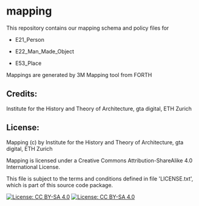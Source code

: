 # mapping

This repository contains our mapping schema and policy files for 

* E21_Person

* E22_Man_Made_Object

* E53_Place

Mappings are generated by 3M Mapping tool from FORTH


## Credits:

Institute for the History and Theory of Architecture, gta digital, ETH Zurich


## License:

Mapping (c) by Institute for the History and Theory of Architecture, gta digital, ETH Zurich

Mapping is licensed under a
Creative Commons Attribution-ShareAlike 4.0 International License.

This file is subject to the terms and conditions defined in file 'LICENSE.txt', which is part of this source code package.

[![License: CC BY-SA 4.0](https://licensebuttons.net/l/by-sa/4.0/80x15.png)](https://creativecommons.org/licenses/by-sa/4.0/) [![License: CC BY-SA 4.0](https://img.shields.io/badge/License-CC%20BY--SA%204.0-lightgrey.svg)](https://creativecommons.org/licenses/by-sa/4.0/)
